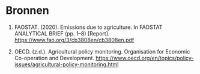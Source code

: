 # Bronnen

1. FAOSTAT. (2020). Emissions due to agriculture. In FAOSTAT ANALYTICAL BRIEF (pp. 1–8) [Report]. https://www.fao.org/3/cb3808en/cb3808en.pdf

2. OECD. (z.d.). Agricultural policy monitoring. Organisation for Economic Co-operation and Development. https://www.oecd.org/en/topics/policy-issues/agricultural-policy-monitoring.html